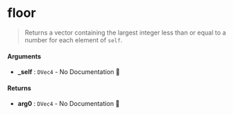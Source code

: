 # floor

>  Returns a vector containing the largest integer less than or equal to a number for each
>  element of `self`.

#### Arguments

- **\_self** : `DVec4` \- No Documentation 🚧

#### Returns

- **arg0** : `DVec4` \- No Documentation 🚧